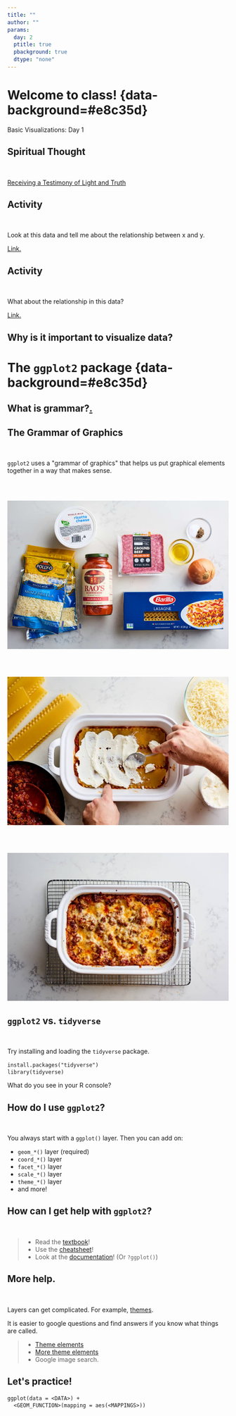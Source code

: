 ```yaml
---
title: ""
author: ""
params:
  day: 2
  ptitle: true
  pbackground: true
  dtype: "none"
---
```




# Welcome to class! {data-background=#e8c35d}

Basic Visualizations: Day 1

<!-------------------------------
## Task 6 says to push the `.Rmd`, `.md`, and the `.html`

<br>

![](images/rmarkdownflow.png)

## What does it mean to push the "graphics folder" to GitHub?

<br>

[Example.](https://github.com/BYUI335/M335_WI21_Paxman_Tayl/tree/master/week_02_data_science/task_03)
----------------------------------->

## Spiritual Thought

<br>

[Receiving a Testimony of Light and Truth](https://www.churchofjesuschrist.org/study/general-conference/2014/10/receiving-a-testimony-of-light-and-truth?lang=eng)


## Activity

<br>

Look at this data and tell me about the relationship between x and y.

[Link.](https://github.com/ktoutloud/classslides/raw/master/math335/data/data1.csv)

## Activity

<br>

What about the relationship in this data?

[Link.](https://github.com/ktoutloud/classslides/raw/master/math335/data/data2.csv)

## Why is it important to visualize data?

# The `ggplot2` package {data-background=#e8c35d}

## What is grammar?[.](https://www.google.com/search?q=grammar&rlz=1C1GCEJ_enUS882US882&oq=grammar&aqs=chrome..69i57j0i67i457j0i67i395i433l2j0i67i395j69i60j69i61l2.1229j1j7&sourceid=chrome&ie=UTF-8)

## The Grammar of Graphics

<br>

`ggplot2` uses a "grammar of graphics" that helps us put graphical elements together in a way that makes sense.

##

<br>

![](images/lasagna_ingredients.jpg)

##

<br>

![](images/lasagna_layers.jpg)

##

<br>

![](images/lasagna_final.jpg)

## `ggplot2` vs. `tidyverse`

<br>

Try installing and loading the `tidyverse` package.

```
install.packages("tidyverse")
library(tidyverse)
```

What do you see in your R console?

## How do I use `ggplot2`?

<br>

You always start with a `ggplot()` layer. Then you can add on:

- `geom_*()` layer (required)
- `coord_*()` layer
- `facet_*()` layer
- `scale_*()` layer
- `theme_*()` layer
- and more!

## How can I get help with `ggplot2`?

<br>

> - Read the [textbook](https://r4ds.had.co.nz/data-visualisation.html)! 
> - Use the [cheatsheet](https://github.com/rstudio/cheatsheets/blob/master/data-visualization-2.1.pdf)!
> - Look at the [documentation](https://ggplot2.tidyverse.org/index.html)! (Or `?ggplot()`)

## More help.

<br>

Layers can get complicated. For example, [themes](https://ggplot2.tidyverse.org/reference/theme.html).

It is easier to google questions and find answers if you know what things are called.

> - [Theme elements](https://henrywang.nl/ggplot2-theme-elements-demonstration/)
> - [More theme elements](https://isabella-b.com/blog/ggplot2-theme-elements-reference/)
> - Google image search.

## Let's practice!

```
ggplot(data = <DATA>) + 
  <GEOM_FUNCTION>(mapping = aes(<MAPPINGS>))
```

<!-----------------------------
# Task 9 {data-background=#e8c35d}

##

![](images/dataviz/excess-mortality-p-scores.png)

## Tidy Data

>- `pivot_longer()`
>- `pivot_wider()`
>- [How to select column names](https://dplyr.tidyverse.org/reference/select.html)

## Sister Larson's Code


# Reading Discussion {data-background=#e8c35d}

## [The Two Questions](https://hbr.org/2016/06/visualizations-that-really-work)

>- Is the information conceptual or data-driven?
>- Am I declaring something or exploring something?

## This class is data-driven.

>- "Exploring" = trying to figure something out = EDA
>- "Delcaring" = communicating information = visualizations for presentations

![](images/dataviz/R1606H_BERINATO_B.png)

## Everyday Dataviz

>- Simple, simple, simple
>- Communicate a single message
>- Generate discussion about the ideas in the chart, not the chart itself

## Sister Larson's Favorite Quotes

> "A poorly designed chart will waste that time by provoking questions that require the presenter to interpret information that's meant to be obvious. If an everyday dataviz can't speak for itself, it has failed-just like a joke whose punch line has to be explained."

## Sister Larson's Favorite Quotes

> "Busy charts communicate the idea that you've been just that-busy."

## Sister Larson's Favorite Quotes

> "What we actually do when we make a good chart is get at some truth and move people to feel it-to see what couldn't be seen before. To change minds. To cause action."

# Class Activity {data-background=#e8c35d}

## [Make This Chart](https://ourworldindata.org/grapher/carbon-footprint-travel-mode?tab=chart&stackMode=absolute&region=World)

![](images/dataviz/carbon-footprint-travel-mode.png)

## What is the message?

What if I only wanted to communicate one message with this chart - that public transportation is better (ie, lower carbon footprint)?

![](images/dataviz/carbon-footprint-travel-mode.png)
----------------------->
